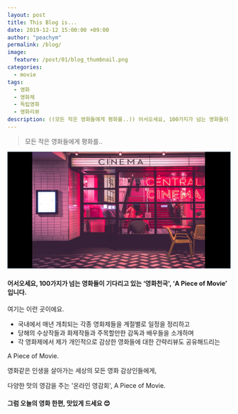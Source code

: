 ```yaml
---
layout: post
title: This Blog is...
date: 2019-12-12 15:00:00 +09:00
author: "peachym"
permalink: /blog/
image:
  feature: /post/01/blog_thumbnail.png
categories:
  - movie
tags:
  - 영화
  - 영화제
  - 독립영화
  - 영화리뷰
description: ((모든 작은 영화들에게 평화를..)) 어서오세요, 100가지가 넘는 영화들이 기다리고 있는 ‘영화천국, ‘A Piece of Movie’ 입니다.. 그럼 오늘의 영화 한편, 맛있게 드세요 😊
---
```


 

 

>  모든 작은 영화들에게 평화를..



 ![어피스오브무비](/img/post/01/blog_thumbnail.png)





#### 어서오세요, 100가지가 넘는 영화들이 기다리고 있는 ‘영화천국', ‘A Piece of Movie’ 입니다.

 



여기는 이런 곳이에요.

* 국내에서 매년 개최되는 각종 영화제들을 계절별로 일정을 정리하고
* 당해의 수상작들과 화제작들과 주목할만한 감독과 배우들을 소개하며
* 각 영화제에서 제가 개인적으로 감상한 영화들에 대한 간략리뷰도 공유해드리는

 A Piece of Movie.



영화같은 인생을 살아가는 세상의 모든 영화 감상인들에게,

다양한 맛의 영감을 주는 '온라인 영감회', A Piece of Movie.





#### 그럼 오늘의 영화 한편, 맛있게 드세요 😊